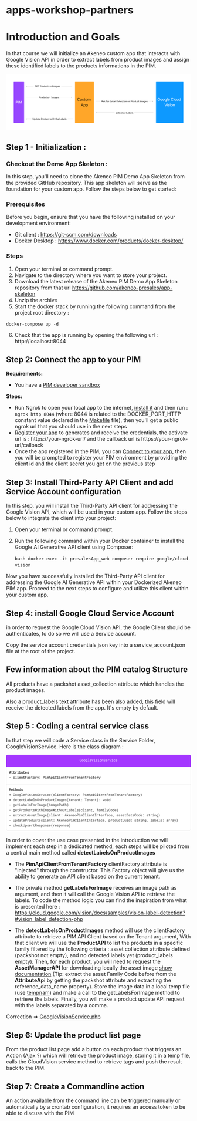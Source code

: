 # apps-workshop-partners

# Introduction and Goals
In that course we will initialize an Akeneo custom app that interacts with Google Vision API 
in order to extract labels from product images and assign these identified labels to the products informations in the PIM.

![diagram.png](diagram.png)


## Step 1 - Initialization : 

### Checkout the Demo App Skeleton :
In this step, you'll need to clone the Akeneo PIM Demo App Skeleton from the provided GitHub repository. 
This app skeleton will serve as the foundation for your custom app. 
Follow the steps below to get started:

### Prerequisites

Before you begin, ensure that you have the following installed on your development environment:

* Git client : https://git-scm.com/downloads
* Docker Desktop : https://www.docker.com/products/docker-desktop/

### Steps
1. Open your terminal or command prompt.
2. Navigate to the directory where you want to store your project.
3. Download the latest release of the Akeneo PIM Demo App Skeleton repository from that url https://github.com/akeneo-presales/app-skeleton
4. Unzip the archive
5. Start the docker stack by running the following command from the project root directory :
```
docker-compose up -d
```
6. Check that the app is running by opening the following url : http://localhost:8044

## Step 2: Connect the app to your PIM

**Requirements:**
- You have a [PIM developer sandbox](https://api.akeneo.com/apps/overview.html#app-developer-starter-kit)

**Steps:**
- Run Ngrok to open your local app to the internet, [install it](https://ngrok.com/download) and then run : ``ngrok http 8044`` (where 8044 is related to the DOCKER_PORT_HTTP constant value declared in the [Makefile](https://github.com/akeneo-presales/app-skeleton/blob/main/Makefile#L13) file), then you'll get a public ngrok url that you should use in the next steps
- [Register your app](https://api.akeneo.com/tutorials/how-to-get-your-app-token.html#step-3-declare-your-local-app-as-a-custom-app-in-your-sandbox-to-generate-credentials) to generates and receive the credentials, the activate url is : https://your-ngrok-url/ and the callback url is https://your-ngrok-url/callback
- Once the app registered in the PIM, you can [Connect to your app](https://api.akeneo.com/tutorials/how-to-get-your-app-token.html#step-4-run-your-local-app), then you will be prompted to register your PIM environment by providing the client id and the client secret you get on the previous step


## Step 3: Install Third-Party API Client and add Service Account configuration

In this step, you will install the Third-Party API client for addressing the Google Vision API, which will be used in your custom app. 
Follow the steps below to integrate the client into your project:

1. Open your terminal or command prompt.
2. Run the following command within your Docker container to install the Google AI Generative API client using Composer:

    ``bash
    docker exec -it presalesApp_web composer require google/cloud-vision
    ``

Now you have successfully installed the Third-Party API client for addressing the Google AI Generative API within your Dockerized Akeneo PIM app. Proceed to the next steps to configure and utilize this client within your custom app.

## Step 4: install Google Cloud Service Account
in order to request the Google Cloud Vision API, the Google Client should be authenticates, 
to do so we will use a Service account.

Copy the service account credentials json key into a service_account.json file at the root of the project.

## Few information about the PIM catalog Structure

All products have a packshot asset_collection attribute which handles the product images.

Also a product_labels text attribute has been also added, this field will receive the detected labels from the app. It's empty by default.


## Step 5 : Coding a central service class

In that step we will code a Service class in the Service Folder, GoogleVisionService.
Here is the class diagram :

![classDiagram.png](classDiagram.png)

In order to cover the use case presented in the introduction we will implement each step in a dedicated method, each steps will be piloted from a central main method called **detectLabelsOnProductImages**

* The **PimApiClientFromTenantFactory** clientFactory attribute is "injected" through the constructor. 
This Factory object will give us the ability to generate an API client based on the current tenant.

* The private method **getLabelsForImage** receives an image path as argument, and then it will call the Google Vision API to retrieve the labels.
To code the method logic you can find the inspiration from what is presented here : https://cloud.google.com/vision/docs/samples/vision-label-detection?#vision_label_detection-php

* The **detectLabelsOnProductImages** method will use the clientFactory attribute to retrieve a PIM API Client based on the Tenant argument, 
With that client we will use the **ProductAPI** to list the products in a specific family filtered by the following criteria : asset collection attribute defined (packshot not empty), and no detected labels yet (product_labels empty).
Then, for each product, you will need to request the **AssetManagerAPI** for downloading locally the asset image [show documentation](https://api.akeneo.com/php-client/resources.html#asset-media-file) (Tip: extract the asset Family Code before from the **AttributeApi** by getting the packshot attribute and extracting the reference_data_name property).
Store the image data in a local temp file (use [tempnam](https://www.php.net/manual/function.tempnam.php)) and make a call to the getLabelsForImage method to retrieve the labels.
Finally, you will make a product update API request with the labels separated by a comma.

Correction => [GoogleVisionService.php](GoogleVisionService.php)

## Step 6: Update the product list page
From the product list page add a button on each product that triggers an Action (Ajax ?) which will retrieve the product image, storing it in a temp file, calls the CloudVision service method to retrieve tags and push the result back to the PIM.


## Step 7: Create a Commandline action

An action available from the command line can be triggered manually or automatically by a crontab configuration, it requires an access token to be able to discuss with the PIM


